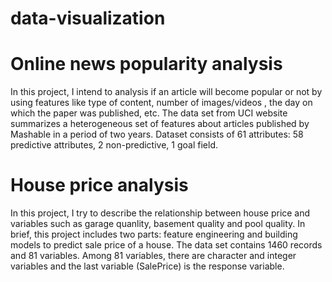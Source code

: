 # data-visualization
# Online news popularity analysis
In this project, I intend to analysis if an article will become popular or not by using features like type of content, number of images/videos , the day on which the paper was published, etc. The data set from UCI website summarizes a heterogeneous set of features about articles published by Mashable in a period of two years. Dataset consists of 61 attributes: 58 predictive attributes, 2 non-predictive, 1 goal field.

# House price analysis
In this project, I try to describe the relationship between house price and variables such as garage quanlity, basement quality and pool quality. In brief, this project includes two parts: feature engineering and building models to predict sale price of a house. The data set contains 1460 records and 81 variables. Among 81 variables, there are character and integer variables and the last variable (SalePrice) is the response variable. 
